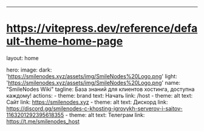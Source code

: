 ---
# https://vitepress.dev/reference/default-theme-home-page
layout: home

hero:
  image: 
    dark: 'https://smilenodes.xyz/assets/img/SmileNodes%20Logo.png'
    light: 'https://smilenodes.xyz/assets/img/SmileNodes%20Logo.png'
  name: "SmileNodes Wiki"
  tagline: База знаний для клиентов хостинга, доступна каждому!
  actions:
    - theme: brand
      text: Начать
      link: /host
    - theme: alt
      text: Сайт
      link: https://smilenodes.xyz
    - theme: alt
      text: Дискорд
      link: https://discord.gg/smilenodes-c-khosting-igrovykh-serverov-i-saitov-1163201292395618355
    - theme: alt
      text: Телеграм
      link: https://t.me/smilenodes_host
